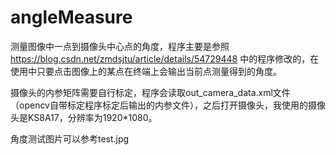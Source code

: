# angleMeasure
测量图像中一点到摄像头中心点的角度，程序主要是参照 https://blog.csdn.net/zmdsjtu/article/details/54729448 中的程序修改的，在使用中只要点击图像上的某点在终端上会输出当前点测量得到的角度。

摄像头的内参矩阵需要自行标定，程序会读取out_camera_data.xml文件（opencv自带标定程序标定后输出的内参文件），之后打开摄像头，我使用的摄像头是KS8A17，分辨率为1920*1080。

角度测试图片可以参考test.jpg

